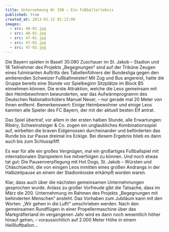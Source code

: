 ```yaml
---
title: Unternehmung Nr 198 – Ein Fußballerlebnis
published: true
created_at: 2013-01-12 01:13:00
images:
  - src: 48-01.jpg
  - src: 48-02.jpg
  - src: 47-01.jpg
  - src: 47-02.jpg
  - src: 47-03.jpg
---
```


Die Bayern spielen in Basel! 30.080 Zuschauer im St. Jakob – Stadion und 18 Teilnehmer des Projekts „Begegnungen“ sind auf der Tribüne Zeugen eines fulminanten Auftritts des Tabellenführers der Bundesliga gegen den amtierenden Schweizer Fußballmeister!
Mit Zug und Bus angereist, hatte die Gruppe bereits eine Stunde vor Spielbeginn Sitzplätze im Block B5 einnehmen können. Die erste Attraktion, welche die Leos gemeinsam mit den Heimbewohnern bewunderten, war das Aufwärmprogramm des Deutschen Nationaltorhüters Manuel Neuer, – nur gerade mal 20 Meter von ihnen entfernt. Bemerkenswert: Einige Heimbewohner und einige Leos kannten alle Spieler des FC Bayern, der mit der aktuell besten Elf antrat.

Das Spiel übertraf, vor allem in der ersten halben Stunde, alle Erwartungen: Ribéry, Schweinsteiger & Co. zogen ein unglaubliches Kombinationsspiel auf, wirbelten die braven Eidgenossen durcheinander und beförderten das Runde bis zur Pause dreimal ins Eckige. Bei diesem Ergebnis blieb es dann auch bis zum Schlusspfiff.

Es war für alle ein großes Vergnügen, mal ein großartiges Fußballspiel mit internationalen Starspielern live mitverfolgen zu können. Und noch etwas tat gut: Die Pausenverpflegung mit Hot Dogs, St. Jakob – Würsten und Chäschüechli, die von einigen Leos inmitten eines großen Andrangs in der Halbzeitpause an einem der Stadionkioske erkämpft worden waren.

Klar, dass auch über die nächsten gemeinsamen Unternehmungen gesprochen wurde. Anlass zu großer Vorfreude gibt die Tatsache, dass im März die 200. Unternehmung im Rahmen des Projekts „Begegnungen mit behinderten Menschen“ ansteht. Das Vorhaben zum Jubiläum kann mit den Worten: „Wir gehen in die Luft!“ umschrieben werden. Nach den gemeinsamen Rundflügen in einer Propellermaschine über das Markgräflerland im vergangenen Jahr wird es dann noch wesentlich höher hinauf gehen, – voraussichtlich auf 2.000 Meter Höhe in einem Heißluftballon…
